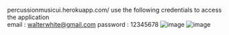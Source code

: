 percussionmusicui.herokuapp.com/
use the following credentials to access the application                                                                                                                   
email : walterwhite@gmail.com password : 12345678
![image](https://user-images.githubusercontent.com/59998213/139588437-e66fcb9f-3520-4cad-a29d-901555613c56.png)
![image](https://user-images.githubusercontent.com/59998213/139588518-7921665a-9584-48a1-986a-a3a130a5b2db.png)

